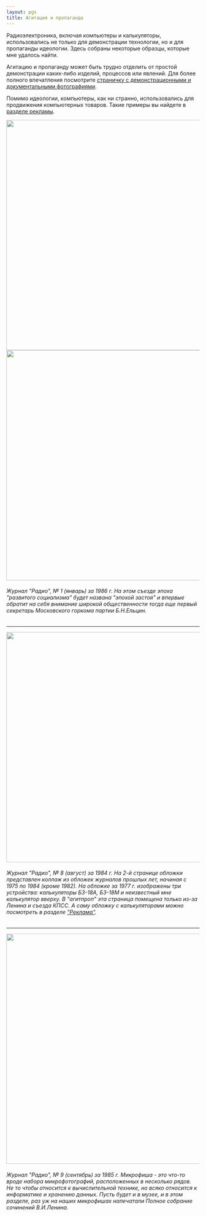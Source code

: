 ```yaml
---
layout: pgs
title: Агитация и пропаганда
---
```


Радиоэлектроника, включая компьютеры и калькуляторы, использовались не только для демонстрации технологии, но и для пропаганды идеологии. Здесь собраны некоторые образцы, которые мне удалось найти.

Агитацию и пропаганду может быть трудно отделить от простой демонстрации каких-либо изделий, процессов или явлений. Для более полного впечатления посмотрите [страничку с демонстрационными и документальными фотографиями](../../documentary).

Помимо идеологии, компьютеры, как ни странно, использовались для продвижения компьютерных товаров. Такие примеры вы найдете в [разделе рекламы](../../advetisement).

<img src="https://archive.radio.ru/web/img/1986/b.1986-01.000.jpg" width="600"><img src="https://archive.radio.ru/web/img/1984/f.1984-08.001.jpg" width="600">

###### Журнал "Радио", № 1 (январь) за 1986 г. На этом съезде эпоха "развитого социализма" будет названа "эпохой застоя" и впервые обратит на себя внимание широкой общественности тогда еще первый секретарь Московского горкома партии Б.Н.Ельцин. 

______

<img src="https://archive.radio.ru/web/img/1984/f.1984-08.001.jpg" width="600">

###### Журнал "Радио", № 8 (август) за 1984 г. На 2-й странице обложки представлен коллаж из обложек журналов прошлых лет, начиная с 1975 по 1984 (кроме 1982). На обложке за 1977 г. изображены три устройства: калькуляторы Б3-18А, Б3-18М и неизвестный мне калькулятор вверху. В "агитпроп" эта страница помещена только из-за Ленина и съезда КПСС. А саму обложку с калькуляторами можно посмотреть в разделе ["Реклама"](../../advetisement).

______

<img src="https://archive.radio.ru/web/img/1985/b.1985-09.018.jpg" width="600">

###### Журнал "Радио", № 9 (сентябрь) за 1985 г. Микрофиша - это что-то вроде набора микрофотографий, расположенных в несколько рядов. Не то чтобы относится к вычислительной технике, но всяко относится к информатике и хранению данных. Пусть будет и в музее, и в этом разделе, раз уж на наших микрофишах напечатали Полное собрание сочинений В.И.Ленина.

